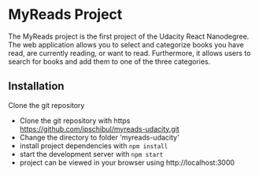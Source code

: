 # MyReads Project

The MyReads project is the first project of the Udacity React Nanodegree. The web application allows you to select and categorize books you have read, are currently reading, or want to read. Furthermore, it allows users to search for books and add them to one of the three categories.

## Installation

Clone the git repository

* Clone the git repository with https https://github.com/jpschibul/myreads-udacity.git
* Change the directory to folder 'myreads-udacity'
* install project dependencies with `npm install`
* start the development server with `npm start`
* project can be viewed in your browser using http://localhost:3000 